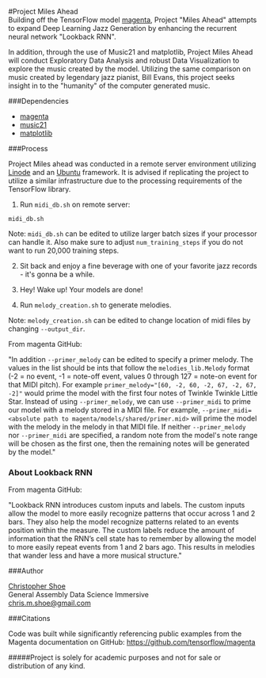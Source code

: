 #Project Miles Ahead  
Building off the TensorFlow model [magenta](https://github.com/tensorflow/magenta), Project "Miles Ahead" attempts to expand Deep Learning Jazz Generation by enhancing the recurrent neural network "Lookback RNN".

In addition, through the use of Music21 and matplotlib, Project Miles Ahead will conduct Exploratory Data Analysis and robust Data Visualization to explore the music created by the model.  Utilizing the same comparison on music created by legendary jazz pianist, Bill Evans, this project seeks insight in to the "humanity" of the computer generated music.

###Dependencies

- [magenta](https://github.com/tensorflow/magenta)
- [music21](http://web.mit.edu/music21/doc/installing/index.html)
- [matplotlib](http://matplotlib.org/contents.html)

###Process

Project Miles ahead was conducted in a remote server environment utilizing [Linode](https://www.linode.com/) and an [Ubuntu](http://www.ubuntu.com/) framework.  It is advised if replicating the project to utilize a similar infrastructure due to the processing requirements of the TensorFlow library.

1) Run `midi_db.sh` on remote server:

```
midi_db.sh
```

Note: `midi_db.sh` can be edited to utilize larger batch sizes if your processor can handle it.  Also make sure to adjust `num_training_steps` if you do not want to run 20,000 training steps.

2) Sit back and enjoy a fine beverage with one of your favorite jazz records - it's gonna be a while.

3) Hey! Wake up! Your models are done!

4) Run `melody_creation.sh` to generate melodies.  

Note: `melody_creation.sh` can be edited to change location of midi files by changing `--output_dir`.

From magenta GitHub:

"In addition `--primer_melody` can be edited to specify a primer melody.  The values in the list should be ints that follow the `melodies_lib.Melody` format (-2 = no event, -1 = note-off event, values 0 through 127 = note-on event for that MIDI pitch).  For example `primer_melody="[60, -2, 60, -2, 67, -2, 67, -2]"` would prime the model with the first four notes of Twinkle Twinkle Little Star.  Instead of using `--primer_melody`, we can use `--primer_midi` to prime our model with a melody stored in a MIDI file.  For example, `--primer_midi=<absolute path to magenta/models/shared/primer.mid>` will prime the model with the melody in the melody in that MIDI file.  If neither `--primer_melody` nor `--primer_midi` are specified, a random note from the model's note range will be chosen as the first one, then the remaining notes will be generated by the model."

### About Lookback RNN
From magenta GitHub:
 
"Lookback RNN introduces custom inputs and labels. The custom inputs allow the model to more easily recognize patterns that occur across 1 and 2 bars. They also help the model recognize patterns related to an events position within the measure. The custom labels reduce the amount of information that the RNN’s cell state has to remember by allowing the model to more easily repeat events from 1 and 2 bars ago. This results in melodies that wander less and have a more musical structure."

###Author

[Christopher Shoe](https://github.com/Mithers/Portfolio)  
General Assembly Data Science Immersive  
chris.m.shoe@gmail.com  

###Citations

Code was built while significantly referencing public examples from the Magenta documentation on GitHub: https://github.com/tensorflow/magenta

#####Project is solely for academic purposes and not for sale or distribution of any kind. 


                             